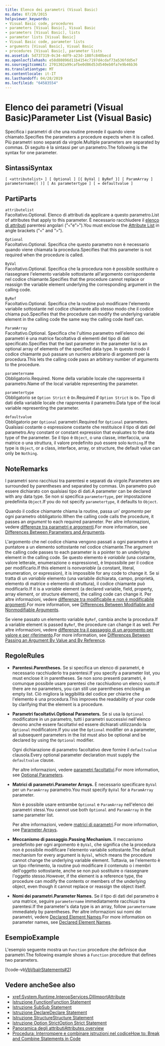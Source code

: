 ```yaml
---
title: Elenco dei parametri (Visual Basic)
ms.date: 07/20/2015
helpviewer_keywords:
- Visual Basic code, procedures
- parameters [Visual Basic], Visual Basic
- parameters [Visual Basic], lists
- parameter lists [Visual Basic]
- Visual Basic code, parameter lists
- arguments [Visual Basic], Visual Basic
- procedures [Visual Basic], parameter lists
ms.assetid: 5d737319-0c34-4df9-a23d-188fc840becd
ms.openlocfilehash: e58d80896d11b4154c7197d4cdaf73a536fdd5e7
ms.sourcegitcommit: 2701302a99cafbe0d86d53d540eb0fa7e9b46b36
ms.translationtype: MT
ms.contentlocale: it-IT
ms.lasthandoff: 04/28/2019
ms.locfileid: "64583554"
---
```

# <a name="parameter-list-visual-basic"></a><span data-ttu-id="bb20d-102">Elenco dei parametri (Visual Basic)</span><span class="sxs-lookup"><span data-stu-id="bb20d-102">Parameter List (Visual Basic)</span></span>
<span data-ttu-id="bb20d-103">Specifica i parametri di che una routine prevede il quando viene chiamato.</span><span class="sxs-lookup"><span data-stu-id="bb20d-103">Specifies the parameters a procedure expects when it is called.</span></span> <span data-ttu-id="bb20d-104">Più parametri sono separati da virgole.</span><span class="sxs-lookup"><span data-stu-id="bb20d-104">Multiple parameters are separated by commas.</span></span> <span data-ttu-id="bb20d-105">Di seguito è la sintassi per un parametro.</span><span class="sxs-lookup"><span data-stu-id="bb20d-105">The following is the syntax for one parameter.</span></span>  
  
## <a name="syntax"></a><span data-ttu-id="bb20d-106">Sintassi</span><span class="sxs-lookup"><span data-stu-id="bb20d-106">Syntax</span></span>  
  
```  
[ <attributelist> ] [ Optional ] [{ ByVal | ByRef }] [ ParamArray ]   
parametername[( )] [ As parametertype ] [ = defaultvalue ]  
```  
  
## <a name="parts"></a><span data-ttu-id="bb20d-107">Parti</span><span class="sxs-lookup"><span data-stu-id="bb20d-107">Parts</span></span>  
 `attributelist`  
 <span data-ttu-id="bb20d-108">Facoltativo.</span><span class="sxs-lookup"><span data-stu-id="bb20d-108">Optional.</span></span> <span data-ttu-id="bb20d-109">Elenco di attributi da applicare a questo parametro.</span><span class="sxs-lookup"><span data-stu-id="bb20d-109">List of attributes that apply to this parameter.</span></span> <span data-ttu-id="bb20d-110">È necessario racchiudere il [elenco di attributi](../../../visual-basic/language-reference/statements/attribute-list.md) parentesi angolari ("`<`"e"`>`").</span><span class="sxs-lookup"><span data-stu-id="bb20d-110">You must enclose the [Attribute List](../../../visual-basic/language-reference/statements/attribute-list.md) in angle brackets ("`<`" and "`>`").</span></span>  
  
 `Optional`  
 <span data-ttu-id="bb20d-111">Facoltativo.</span><span class="sxs-lookup"><span data-stu-id="bb20d-111">Optional.</span></span> <span data-ttu-id="bb20d-112">Specifica che questo parametro non è necessario quando viene chiamata la procedura.</span><span class="sxs-lookup"><span data-stu-id="bb20d-112">Specifies that this parameter is not required when the procedure is called.</span></span>  
  
 `ByVal`  
 <span data-ttu-id="bb20d-113">Facoltativo.</span><span class="sxs-lookup"><span data-stu-id="bb20d-113">Optional.</span></span> <span data-ttu-id="bb20d-114">Specifica che la procedura non è possibile sostituire o riassegnare l'elemento variabile sottostante all'argomento corrispondente nel codice chiamante.</span><span class="sxs-lookup"><span data-stu-id="bb20d-114">Specifies that the procedure cannot replace or reassign the variable element underlying the corresponding argument in the calling code.</span></span>  
  
 `ByRef`  
 <span data-ttu-id="bb20d-115">Facoltativo.</span><span class="sxs-lookup"><span data-stu-id="bb20d-115">Optional.</span></span> <span data-ttu-id="bb20d-116">Specifica che la routine può modificare l'elemento variabile sottostante nel codice chiamante allo stesso modo che il codice chiama può.</span><span class="sxs-lookup"><span data-stu-id="bb20d-116">Specifies that the procedure can modify the underlying variable element in the calling code the same way the calling code itself can.</span></span>  
  
 `ParamArray`  
 <span data-ttu-id="bb20d-117">Facoltativo.</span><span class="sxs-lookup"><span data-stu-id="bb20d-117">Optional.</span></span> <span data-ttu-id="bb20d-118">Specifica che l'ultimo parametro nell'elenco dei parametri è una matrice facoltativa di elementi del tipo di dati specificato.</span><span class="sxs-lookup"><span data-stu-id="bb20d-118">Specifies that the last parameter in the parameter list is an optional array of elements of the specified data type.</span></span> <span data-ttu-id="bb20d-119">In questo modo il codice chiamante può passare un numero arbitrario di argomenti per la procedura.</span><span class="sxs-lookup"><span data-stu-id="bb20d-119">This lets the calling code pass an arbitrary number of arguments to the procedure.</span></span>  
  
 `parametername`  
 <span data-ttu-id="bb20d-120">Obbligatorio.</span><span class="sxs-lookup"><span data-stu-id="bb20d-120">Required.</span></span> <span data-ttu-id="bb20d-121">Nome della variabile locale che rappresenta il parametro.</span><span class="sxs-lookup"><span data-stu-id="bb20d-121">Name of the local variable representing the parameter.</span></span>  
  
 `parametertype`  
 <span data-ttu-id="bb20d-122">Obbligatorio se `Option Strict` è `On`.</span><span class="sxs-lookup"><span data-stu-id="bb20d-122">Required if `Option Strict` is `On`.</span></span> <span data-ttu-id="bb20d-123">Tipo di dati della variabile locale che rappresenta il parametro.</span><span class="sxs-lookup"><span data-stu-id="bb20d-123">Data type of the local variable representing the parameter.</span></span>  
  
 `defaultvalue`  
 <span data-ttu-id="bb20d-124">Obbligatorio per `Optional` parametri.</span><span class="sxs-lookup"><span data-stu-id="bb20d-124">Required for `Optional` parameters.</span></span> <span data-ttu-id="bb20d-125">Qualsiasi costante o espressione costante che restituisce il tipo di dati del parametro.</span><span class="sxs-lookup"><span data-stu-id="bb20d-125">Any constant or constant expression that evaluates to the data type of the parameter.</span></span> <span data-ttu-id="bb20d-126">Se il tipo è `Object`, o una classe, interfaccia, una matrice o una struttura, il valore predefinito può essere solo `Nothing`.</span><span class="sxs-lookup"><span data-stu-id="bb20d-126">If the type is `Object`, or a class, interface, array, or structure, the default value can only be `Nothing`.</span></span>  
  
## <a name="remarks"></a><span data-ttu-id="bb20d-127">Note</span><span class="sxs-lookup"><span data-stu-id="bb20d-127">Remarks</span></span>  
 <span data-ttu-id="bb20d-128">I parametri sono racchiusi tra parentesi e separati da virgole.</span><span class="sxs-lookup"><span data-stu-id="bb20d-128">Parameters are surrounded by parentheses and separated by commas.</span></span> <span data-ttu-id="bb20d-129">Un parametro può essere dichiarato con qualsiasi tipo di dati.</span><span class="sxs-lookup"><span data-stu-id="bb20d-129">A parameter can be declared with any data type.</span></span> <span data-ttu-id="bb20d-130">Se non si specifica `parametertype`, per impostazione predefinita `Object`.</span><span class="sxs-lookup"><span data-stu-id="bb20d-130">If you do not specify `parametertype`, it defaults to `Object`.</span></span>  
  
 <span data-ttu-id="bb20d-131">Quando il codice chiamante chiama la routine, passa un' *argomento* per ogni parametro obbligatorio.</span><span class="sxs-lookup"><span data-stu-id="bb20d-131">When the calling code calls the procedure, it passes an *argument* to each required parameter.</span></span> <span data-ttu-id="bb20d-132">Per altre informazioni, vedere [differenze tra parametri e argomenti](../../../visual-basic/programming-guide/language-features/procedures/differences-between-parameters-and-arguments.md).</span><span class="sxs-lookup"><span data-stu-id="bb20d-132">For more information, see [Differences Between Parameters and Arguments](../../../visual-basic/programming-guide/language-features/procedures/differences-between-parameters-and-arguments.md).</span></span>  
  
 <span data-ttu-id="bb20d-133">L'argomento che nel codice chiama vengono passati a ogni parametro è un puntatore a un elemento sottostante nel codice chiamante.</span><span class="sxs-lookup"><span data-stu-id="bb20d-133">The argument the calling code passes to each parameter is a pointer to an underlying element in the calling code.</span></span> <span data-ttu-id="bb20d-134">Se questo elemento è *variabile* (una costante, valore letterale, enumerazione o espressione), è Impossibile per il codice per modificarlo.</span><span class="sxs-lookup"><span data-stu-id="bb20d-134">If this element is *nonvariable* (a constant, literal, enumeration, or expression), it is impossible for any code to change it.</span></span> <span data-ttu-id="bb20d-135">Se si tratta di un *variabile* elemento (una variabile dichiarata, campo, proprietà, elemento di matrice o elemento di struttura), il codice chiamante può modificarlo.</span><span class="sxs-lookup"><span data-stu-id="bb20d-135">If it is a *variable* element (a declared variable, field, property, array element, or structure element), the calling code can change it.</span></span> <span data-ttu-id="bb20d-136">Per altre informazioni, vedere [differenze tra modificabile e non è modificabile argomenti](../../../visual-basic/programming-guide/language-features/procedures/differences-between-modifiable-and-nonmodifiable-arguments.md).</span><span class="sxs-lookup"><span data-stu-id="bb20d-136">For more information, see [Differences Between Modifiable and Nonmodifiable Arguments](../../../visual-basic/programming-guide/language-features/procedures/differences-between-modifiable-and-nonmodifiable-arguments.md).</span></span>  
  
 <span data-ttu-id="bb20d-137">Se viene passato un elemento variable `ByRef`, cambia anche la procedura.</span><span class="sxs-lookup"><span data-stu-id="bb20d-137">If a variable element is passed `ByRef`, the procedure can change it as well.</span></span> <span data-ttu-id="bb20d-138">Per altre informazioni, vedere [differenze tra il passaggio di un argomento per valore e per riferimento](../../../visual-basic/programming-guide/language-features/procedures/differences-between-passing-an-argument-by-value-and-by-reference.md).</span><span class="sxs-lookup"><span data-stu-id="bb20d-138">For more information, see [Differences Between Passing an Argument By Value and By Reference](../../../visual-basic/programming-guide/language-features/procedures/differences-between-passing-an-argument-by-value-and-by-reference.md).</span></span>  
  
## <a name="rules"></a><span data-ttu-id="bb20d-139">Regole</span><span class="sxs-lookup"><span data-stu-id="bb20d-139">Rules</span></span>  
  
- <span data-ttu-id="bb20d-140">**Parentesi.**</span><span class="sxs-lookup"><span data-stu-id="bb20d-140">**Parentheses.**</span></span> <span data-ttu-id="bb20d-141">Se si specifica un elenco di parametri, è necessario racchiuderlo tra parentesi.</span><span class="sxs-lookup"><span data-stu-id="bb20d-141">If you specify a parameter list, you must enclose it in parentheses.</span></span> <span data-ttu-id="bb20d-142">Se non sono presenti parametri, è comunque possibile usare parentesi che racchiudono un elenco vuoto.</span><span class="sxs-lookup"><span data-stu-id="bb20d-142">If there are no parameters, you can still use parentheses enclosing an empty list.</span></span> <span data-ttu-id="bb20d-143">Ciò migliora la leggibilità del codice per chiarire che l'elemento è una procedura.</span><span class="sxs-lookup"><span data-stu-id="bb20d-143">This improves the readability of your code by clarifying that the element is a procedure.</span></span>  
  
- <span data-ttu-id="bb20d-144">**Parametri facoltativi.**</span><span class="sxs-lookup"><span data-stu-id="bb20d-144">**Optional Parameters.**</span></span> <span data-ttu-id="bb20d-145">Se si usa la `Optional` modificatore in un parametro, tutti i parametri successivi nell'elenco devono anche essere facoltativi ed essere dichiarati utilizzando la `Optional` modificatore.</span><span class="sxs-lookup"><span data-stu-id="bb20d-145">If you use the `Optional` modifier on a parameter, all subsequent parameters in the list must also be optional and be declared by using the `Optional` modifier.</span></span>  
  
     <span data-ttu-id="bb20d-146">Ogni dichiarazione di parametro facoltativo deve fornire il `defaultvalue` clausola.</span><span class="sxs-lookup"><span data-stu-id="bb20d-146">Every optional parameter declaration must supply the `defaultvalue` clause.</span></span>  
  
     <span data-ttu-id="bb20d-147">Per altre informazioni, vedere [parametri facoltativi](../../../visual-basic/programming-guide/language-features/procedures/optional-parameters.md).</span><span class="sxs-lookup"><span data-stu-id="bb20d-147">For more information, see [Optional Parameters](../../../visual-basic/programming-guide/language-features/procedures/optional-parameters.md).</span></span>  
  
- <span data-ttu-id="bb20d-148">**Matrici di parametri.**</span><span class="sxs-lookup"><span data-stu-id="bb20d-148">**Parameter Arrays.**</span></span> <span data-ttu-id="bb20d-149">È necessario specificare `ByVal` per un `ParamArray` parametro.</span><span class="sxs-lookup"><span data-stu-id="bb20d-149">You must specify `ByVal` for a `ParamArray` parameter.</span></span>  
  
     <span data-ttu-id="bb20d-150">Non è possibile usare entrambe `Optional` e `ParamArray` nell'elenco dei parametri stessi.</span><span class="sxs-lookup"><span data-stu-id="bb20d-150">You cannot use both `Optional` and `ParamArray` in the same parameter list.</span></span>  
  
     <span data-ttu-id="bb20d-151">Per altre informazioni, vedere [matrici di parametri](../../../visual-basic/programming-guide/language-features/procedures/parameter-arrays.md).</span><span class="sxs-lookup"><span data-stu-id="bb20d-151">For more information, see [Parameter Arrays](../../../visual-basic/programming-guide/language-features/procedures/parameter-arrays.md).</span></span>  
  
- <span data-ttu-id="bb20d-152">**Meccanismo di passaggio.**</span><span class="sxs-lookup"><span data-stu-id="bb20d-152">**Passing Mechanism.**</span></span> <span data-ttu-id="bb20d-153">Il meccanismo predefinito per ogni argomento è `ByVal`, che significa che la procedura non è possibile modificare l'elemento variabile sottostante.</span><span class="sxs-lookup"><span data-stu-id="bb20d-153">The default mechanism for every argument is `ByVal`, which means the procedure cannot change the underlying variable element.</span></span> <span data-ttu-id="bb20d-154">Tuttavia, se l'elemento è un tipo riferimento, la routine può modificare il contenuto o i membri dell'oggetto sottostante, anche se non può sostituire o riassegnare l'oggetto stesso.</span><span class="sxs-lookup"><span data-stu-id="bb20d-154">However, if the element is a reference type, the procedure can modify the contents or members of the underlying object, even though it cannot replace or reassign the object itself.</span></span>  
  
- <span data-ttu-id="bb20d-155">**Nomi dei parametri.**</span><span class="sxs-lookup"><span data-stu-id="bb20d-155">**Parameter Names.**</span></span> <span data-ttu-id="bb20d-156">Se il tipo di dati del parametro è una matrice, seguire `parametername` immediatamente racchiusi tra parentesi.</span><span class="sxs-lookup"><span data-stu-id="bb20d-156">If the parameter's data type is an array, follow `parametername` immediately by parentheses.</span></span> <span data-ttu-id="bb20d-157">Per altre informazioni sui nomi dei parametri, vedere [Declared Element Names](../../../visual-basic/programming-guide/language-features/declared-elements/declared-element-names.md).</span><span class="sxs-lookup"><span data-stu-id="bb20d-157">For more information on parameter names, see [Declared Element Names](../../../visual-basic/programming-guide/language-features/declared-elements/declared-element-names.md).</span></span>  
  
## <a name="example"></a><span data-ttu-id="bb20d-158">Esempio</span><span class="sxs-lookup"><span data-stu-id="bb20d-158">Example</span></span>  
 <span data-ttu-id="bb20d-159">L'esempio seguente mostra un `Function` procedure che definisce due parametri.</span><span class="sxs-lookup"><span data-stu-id="bb20d-159">The following example shows a `Function` procedure that defines two parameters.</span></span>  
  
 [!code-vb[VbVbalrStatements#2](~/samples/snippets/visualbasic/VS_Snippets_VBCSharp/VbVbalrStatements/VB/Class1.vb#2)]  
  
## <a name="see-also"></a><span data-ttu-id="bb20d-160">Vedere anche</span><span class="sxs-lookup"><span data-stu-id="bb20d-160">See also</span></span>

- <xref:System.Runtime.InteropServices.DllImportAttribute>
- [<span data-ttu-id="bb20d-161">Istruzione Function</span><span class="sxs-lookup"><span data-stu-id="bb20d-161">Function Statement</span></span>](../../../visual-basic/language-reference/statements/function-statement.md)
- [<span data-ttu-id="bb20d-162">Istruzione Sub</span><span class="sxs-lookup"><span data-stu-id="bb20d-162">Sub Statement</span></span>](../../../visual-basic/language-reference/statements/sub-statement.md)
- [<span data-ttu-id="bb20d-163">Istruzione Declare</span><span class="sxs-lookup"><span data-stu-id="bb20d-163">Declare Statement</span></span>](../../../visual-basic/language-reference/statements/declare-statement.md)
- [<span data-ttu-id="bb20d-164">Istruzione Structure</span><span class="sxs-lookup"><span data-stu-id="bb20d-164">Structure Statement</span></span>](../../../visual-basic/language-reference/statements/structure-statement.md)
- [<span data-ttu-id="bb20d-165">Istruzione Option Strict</span><span class="sxs-lookup"><span data-stu-id="bb20d-165">Option Strict Statement</span></span>](../../../visual-basic/language-reference/statements/option-strict-statement.md)
- [<span data-ttu-id="bb20d-166">Panoramica degli attributi</span><span class="sxs-lookup"><span data-stu-id="bb20d-166">Attributes overview</span></span>](../../../visual-basic/programming-guide/concepts/attributes/index.md)
- [<span data-ttu-id="bb20d-167">Procedura: Interrompere e combinare istruzioni nel codice</span><span class="sxs-lookup"><span data-stu-id="bb20d-167">How to: Break and Combine Statements in Code</span></span>](../../../visual-basic/programming-guide/program-structure/how-to-break-and-combine-statements-in-code.md)
